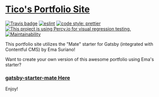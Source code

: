 # [Tico's Portfolio Site](https://heytico.com/)

[![Travis badge](https://api.travis-ci.org/EmaSuriano/gatsby-starter-mate.svg)](https://travis-ci.org/EmaSuriano/gatsby-starter-mate)
[![eslint](https://img.shields.io/badge/eslint-enabled-green.svg)](https://eslint.org/)
[![code style: prettier](https://img.shields.io/badge/code_style-prettier-ff69b4.svg)](https://github.com/prettier/prettier)
[![This project is using Percy.io for visual regression testing.](https://percy.io/static/images/percy-badge.svg)](https://percy.io/Thepsourinthone-Investment-Company/hey-tico-portfolio)
[![Maintainability](https://api.codeclimate.com/v1/badges/c8fc076b30bd493f0cfc/maintainability)](https://codeclimate.com/github/EmaSuriano/gatsby-starter-mate/maintainability)

This portfolio site utilizes the "Mate" starter for Gatsby (integrated with Contentful CMS) by Ema Suriano!

Want to create your own version of this awesome portfolio using Ema's starter?

### [gatsby-starter-mate Here](https://www.gatsbyjs.org/starters/EmaSuriano/gatsby-starter-mate/)

Enjoy!

